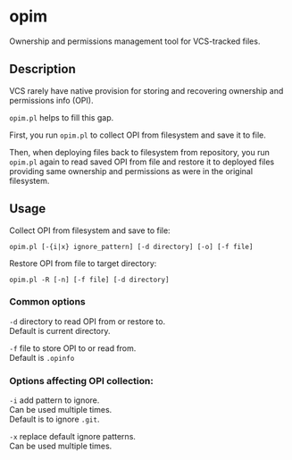 # opim
Ownership and permissions management tool for VCS-tracked files.
## Description
VCS rarely have native provision for storing and recovering ownership and permissions info (OPI).

`opim.pl` helps to fill this gap.

First, you run `opim.pl` to collect OPI from filesystem and save it to file.

Then, when deploying files back to filesystem from repository, you run `opim.pl` again
to read saved OPI from file and restore it to deployed files providing same
ownership and permissions as were in the original filesystem.
## Usage
Collect OPI from filesystem and save to file:
```
opim.pl [-{i|x} ignore_pattern] [-d directory] [-o] [-f file]
```
Restore OPI from file to target directory:
```
opim.pl -R [-n] [-f file] [-d directory]
```
### Common options
`-d` directory to read OPI from or restore to.  
   Default is current directory.

`-f` file to store OPI to or read from.  
   Default is `.opinfo`
### Options affecting OPI collection:
`-i` add pattern to ignore.  
   Can be used multiple times.  
   Default is to ignore `.git`.

`-x` replace default ignore patterns.  
   Can be used multiple times.
